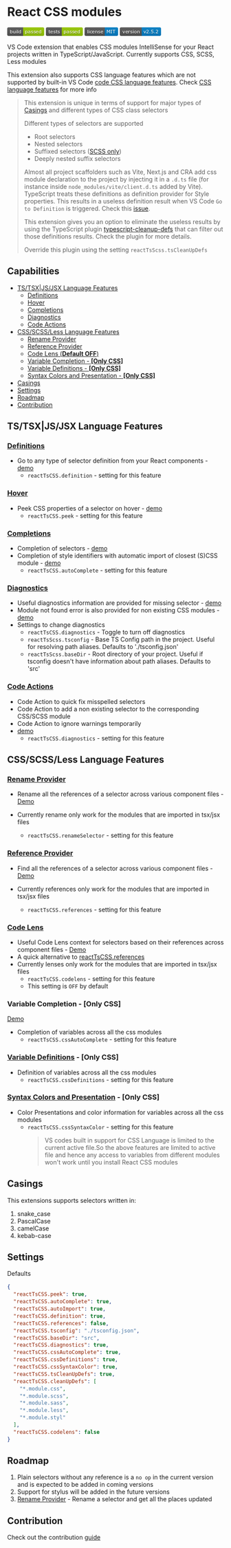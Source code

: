<h1>React CSS modules</h1>

![build](images/build.png)
![tests](images/tests.png)
![license](images/license.png)
![version](images/version.png)

VS Code extension that enables CSS modules IntelliSense for your React projects written in TypeScript/JavaScript.
Currently supports CSS, SCSS, Less modules

This extension also supports CSS language features which are not supported by built-in VS Code [code CSS language features](https://github.com/microsoft/vscode-css-languageservice). Check [CSS language features](#cssscssless-language-features) for more info

> This extension is unique in terms of support for major types of [Casings](#casings) and different types of CSS class selectors
>
> Different types of selectors are supported
>
> - Root selectors
> - Nested selectors
> - Suffixed selectors ([SCSS only](https://sass-lang.com/documentation/style-rules/parent-selector#adding-suffixes))
> - Deeply nested suffix selectors
>
> Almost all project scaffolders such as Vite, Next.js and CRA add css module declaration to the project by injecting it in a `.d.ts` file (for instance inside `node_modules/vite/client.d.ts` added by Vite). TypeScript treats these definitions as definition provider for Style properties. This results in a useless definition result when VS Code `Go to Definition` is triggered. Check this [issue](https://github.com/Viijay-Kr/react-ts-css/issues/68).
>
> This extension gives you an option to eliminate the useless results by using the TypeScript plugin [typescript-cleanup-defs](https://www.npmjs.com/package/typescript-cleanup-definitions) that can filter out those definitions results. Check the plugin for more details.
>
> Override this plugin using the setting `reactTsScss.tsCleanUpDefs`

<h2>Capabilities</h2>

- [TS/TSX|JS/JSX Language Features](#tstsxjsjsx-language-features)
  - [Definitions](#definitions)
  - [Hover](#hover)
  - [Completions](#completions)
  - [Diagnostics](#diagnostics)
  - [Code Actions](#code-actions)
- [CSS/SCSS/Less Language Features](#cssscssless-language-features)
  - [Rename Provider](#rename-provider)
  - [Reference Provider](#reference-provider)
  - [Code Lens (**Default OFF**)](#code-lens)
  - [Variable Completion - **\[Only CSS\]**](#variable-completion---only-css)
  - [Variable Definitions - **\[Only CSS\]**](#variable-definitions---only-css)
  - [Syntax Colors and Presentation - **\[Only CSS\]**](#syntax-colors-and-presentation---only-css)
- [Casings](#casings)
- [Settings](#settings)
- [Roadmap](#roadmap)
- [Contribution](#contribution)

## TS/TSX|JS/JSX Language Features

### [Definitions](https://code.visualstudio.com/api/references/vscode-api#DefinitionProvider)

- Go to any type of selector definition from your React components - [demo](https://github.com/Viijay-Kr/react-ts-css/tree/main/assets/definitions.gif)
  - `reactTsCSS.definition` - setting for this feature

### [Hover](https://code.visualstudio.com/api/references/vscode-api#HoverProvider)

- Peek CSS properties of a selector on hover - [demo](https://github.com/Viijay-Kr/react-ts-css/tree/main/assets/hover.gif)
  - `reactTsCSS.peek` - setting for this feature

### [Completions](https://code.visualstudio.com/api/references/vscode-api#HoverProvider)

- Completion of selectors - [demo](https://github.com/Viijay-Kr/react-ts-css/tree/main/assets/autocomplete.gif)
- Completion of style identifiers with automatic import of closest (S)CSS module - [demo](https://github.com/Viijay-Kr/react-ts-css/tree/main/assets/auto-import.gif)
  - `reactTsCSS.autoComplete` - setting for this feature

### [Diagnostics](https://microsoft.github.io/language-server-protocol/specifications/lsp/3.17/specification/#diagnostic)

- Useful diagnostics information are provided for missing selector - [demo](https://github.com/Viijay-Kr/react-ts-css/tree/main/assets/missing-selector.png)
- Module not found error is also provided for non existing CSS modules - [demo](https://github.com/Viijay-Kr/react-ts-css/tree/main/assets/missing-module.png)
- Settings to change diagnostics
  - `reactTsCSS.diagnostics` - Toggle to turn off diagnostics
  - `reactTsScss.tsconfig` - Base TS Config path in the project. Useful for resolving path aliases. Defaults to './tsconfig.json'
  - `reactTsScss.baseDir` - Root directory of your project. Useful if tsconfig doesn't have information about path aliases. Defaults to 'src'

### [Code Actions](https://code.visualstudio.com/docs/editor/refactoring#_code-actions-quick-fixes-and-refactorings)

- Code Action to quick fix misspelled selectors
- Code Action to add a non existing selector to the corresponding CSS/SCSS module
- Code Action to ignore warnings temporarily
- [demo](https://github.com/Viijay-Kr/react-ts-css/tree/main/assets/code-actions.gif)
  - `reactTsCSS.diagnostics` - setting for this feature

## CSS/SCSS/Less Language Features

### [Rename Provider](https://code.visualstudio.com/api/language-extensions/programmatic-language-features#rename-symbols)

- Rename all the references of a selector across various component files - [Demo](assets/rename-selector.gif)
- Currently rename only work for the modules that are imported in tsx/jsx files

  - `reactTsCSS.renameSelector` - setting for this feature

### [Reference Provider](https://code.visualstudio.com/docs/languages/typescript#_code-navigation)

- Find all the references of a selector across various component files - [Demo](assets/references.gif)
- Currently references only work for the modules that are imported in tsx/jsx files

  - `reactTsCSS.references` - setting for this feature

### [Code Lens](https://code.visualstudio.com/api/language-extensions/programmatic-language-features#codelens-show-actionable-context-information-within-source-code)

- Useful Code Lens context for selectors based on their references across component files - [Demo](assets/code-lens.gif)
- A quick alternative to [reactTsCSS.references](#reference-provider)
- Currently lenses only work for the modules that are imported in tsx/jsx files
  - `reactTsCSS.codelens` - setting for this feature
  - This setting is `OFF` by default

### Variable Completion - **[Only CSS]**

[Demo](https://github.com/Viijay-Kr/react-ts-css/tree/main/assets/css-variables.gif)

- Completion of variables across all the css modules
  - `reactTsCSS.cssAutoComplete` - setting for this feature

### [Variable Definitions](https://code.visualstudio.com/docs/languages/css#_go-to-declaration-and-find-references) - **[Only CSS]**

- Definition of variables across all the css modules
  - `reactTsCSS.cssDefinitions` - setting for this feature

### [Syntax Colors and Presentation](https://code.visualstudio.com/docs/languages/css#_syntax-coloring-color-preview) - **[Only CSS]**

- Color Presentations and color information for variables across all the css modules
  - `reactTsCSS.cssSyntaxColor` - setting for this feature
    > VS codes built in support for CSS Language is limited to the current active file.So the above features are limited to active file and hence any access to variables from different modules won't work until you install React CSS modules

## Casings

This extensions supports selectors written in:

1. snake_case
2. PascalCase
3. camelCase
4. kebab-case

## Settings

Defaults

```json
{
  "reactTsCSS.peek": true,
  "reactTsCSS.autoComplete": true,
  "reactTsCSS.autoImport": true,
  "reactTsCSS.definition": true,
  "reactTsCSS.references": false,
  "reactTsCSS.tsconfig": "./tsconfig.json",
  "reactTsCSS.baseDir": "src",
  "reactTsCSS.diagnostics": true,
  "reactTsCSS.cssAutoComplete": true,
  "reactTsCSS.cssDefinitions": true,
  "reactTsCSS.cssSyntaxColor": true,
  "reactTsCSS.tsCleanUpDefs": true,
  "reactTsCSS.cleanUpDefs": [
    "*.module.css",
    "*.module.scss",
    "*.module.sass",
    "*.module.less",
    "*.module.styl"
  ],
  "reactTsCSS.codelens": false
}
```

## Roadmap

1. Plain selectors without any reference is a `no op` in the current version and is expected to be added in coming versions
2. Support for stylus will be added in the future versions
3. [Rename Provider](https://code.visualstudio.com/api/references/vscode-api#RenameProvider) - Rename a selector and get all the places updated

## Contribution

Check out the contribution [guide](CONTRIBUTING.md)
